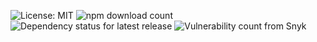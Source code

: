 ![License: MIT](https://img.shields.io/npm/l/nuxt-compress.svg?style=for-the-badge)
![npm download count](https://img.shields.io/npm/dt/nuxt-compress.svg?style=for-the-badge)
![Dependency status for latest release](https://img.shields.io/librariesio/release/npm/nuxt-compress.svg?style=for-the-badge)
![Vulnerability count from Snyk](https://img.shields.io/snyk/vulnerabilities/npm/nuxt-compress.svg?style=for-the-badge)
